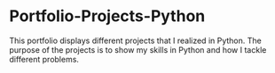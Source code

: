# Portfolio-Projects-Python
This portfolio displays different projects that I realized in Python. The purpose of the projects is to show my skills in Python and how I tackle different problems.
